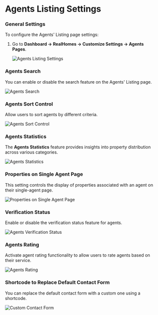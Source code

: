 # Agents Listing Settings

### **General Settings**

To configure the Agents' Listing page settings:

1. Go to **Dashboard → RealHomes → Customize Settings → Agents Pages**.

   ![Agents Listing Settings](images/agents/agents-settings.png)

### **Agents Search**

You can enable or disable the search feature on the Agents' Listing page.

![Agents Search](images/agents/agents-search.png)

### **Agents Sort Control**

Allow users to sort agents by different criteria.

![Agents Sort Control](images/agents/agents-sort-control.png)

### **Agents Statistics**

The **Agents Statistics** feature provides insights into property distribution across various categories.

![Agents Statistics](images/agents/agents-properties-stats.png)

### **Properties on Single Agent Page**

This setting controls the display of properties associated with an agent on their single-agent page.

![Properties on Single Agent Page](images/agents/properties-on-agents-page.png)

### **Verification Status**

Enable or disable the verification status feature for agents.

![Agents Verification Status](images/agents/agents-verification-status.png)

### **Agents Rating**

Activate agent rating functionality to allow users to rate agents based on their service.

![Agents Rating](images/agents/agents-ratings.png)

### **Shortcode to Replace Default Contact Form**

You can replace the default contact form with a custom one using a shortcode.

![Custom Contact Form](images/agents/agents-verification-status.png)
